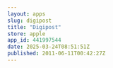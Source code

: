```yaml
---
layout: apps
slug: digipost
title: "Digipost"
store: apple
app_id: 441997544
date: 2025-03-24T08:51:51Z
published: 2011-06-11T00:42:27Z
---
```

